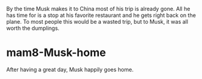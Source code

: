 By the time Musk makes it to China most of his trip is already gone. All he has time for is a stop at his favorite restaurant and he gets right back on the plane. To most people this would be a wasted trip, but to Musk, it was all worth the dumplings.

# mam8-Musk-home
After having a great day, Musk happily goes home.
